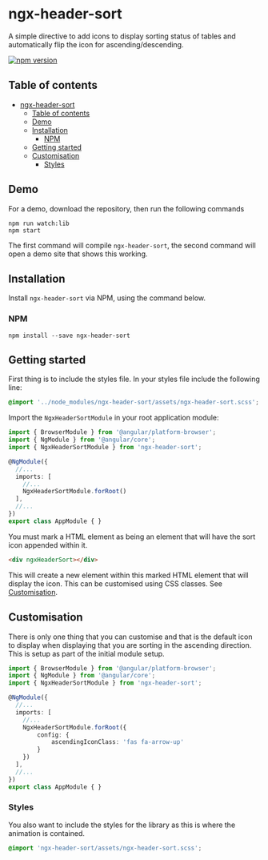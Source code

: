 # ngx-header-sort

A simple directive to add icons to display sorting status of tables and automatically flip the icon for ascending/descending.

[![npm version](https://badge.fury.io/js/ngx-header-sort.svg)](https://badge.fury.io/js/ngx-header-sort)

## Table of contents
- [ngx-header-sort](#ngx-header-sort)
  - [Table of contents](#table-of-contents)
  - [Demo](#demo)
  - [Installation](#installation)
    - [NPM](#npm)
  - [Getting started](#getting-started)
  - [Customisation](#customisation)
    - [Styles](#styles)

## Demo

For a demo, download the repository, then run the following commands

```
npm run watch:lib
npm start
```

The first command will compile `ngx-header-sort`, the second command will open a demo site that shows this working.

## Installation
Install `ngx-header-sort` via NPM, using the command below.

### NPM
```shell
npm install --save ngx-header-sort
```

## Getting started

First thing is to include the styles file. In your styles file include the following line:

```scss
@import '../node_modules/ngx-header-sort/assets/ngx-header-sort.scss';
```

Import the `NgxHeaderSortModule` in your root application module:

```typescript
import { BrowserModule } from '@angular/platform-browser';
import { NgModule } from '@angular/core';
import { NgxHeaderSortModule } from 'ngx-header-sort';

@NgModule({
  //...
  imports: [
    //...
    NgxHeaderSortModule.forRoot()
  ],
  //...
})
export class AppModule { }
```

You must mark a HTML element as being an element that will have the sort icon appended within it.

```html
<div ngxHeaderSort></div>
```

This will create a new element within this marked HTML element that will display the icon. This can be customised using CSS classes. See [Customisation](#customisation).

## Customisation

There is only one thing that you can customise and that is the default icon to display when displaying that you are sorting in the ascending direction. This is setup as part of the initial module setup.

```typescript
import { BrowserModule } from '@angular/platform-browser';
import { NgModule } from '@angular/core';
import { NgxHeaderSortModule } from 'ngx-header-sort';

@NgModule({
  //...
  imports: [
    //...
    NgxHeaderSortModule.forRoot({
        config: {
            ascendingIconClass: 'fas fa-arrow-up'
        }
    })
  ],
  //...
})
export class AppModule { }
```

### Styles

You also want to include the styles for the library as this is where the animation is contained.

```scss
@import 'ngx-header-sort/assets/ngx-header-sort.scss';
```
